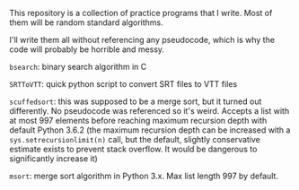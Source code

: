 This repository is a collection of practice programs that I write. Most of them will be random standard algorithms.

I'll write them all without referencing any pseudocode, which is why the code will probably be horrible and messy.

`bsearch`: binary search algorithm in C

`SRTToVTT`: quick python script to convert SRT files to VTT files

`scuffedsort`: this was supposed to be a merge sort, but it turned out differently. No pseudocode was referenced so it's weird. Accepts a list with at most 997 elements before reaching maximum recursion depth with default Python 3.6.2 (the maximum recursion depth can be increased with a `sys.setrecursionlimit(n)` call, but the default, slightly conservative estimate exists to prevent stack overflow. It would be dangerous to significantly increase it)

`msort`: merge sort algorithm in Python 3.x. Max list length 997 by default.
